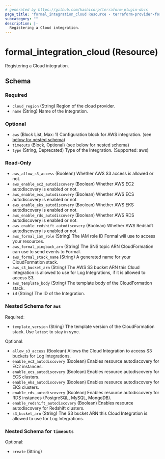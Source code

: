 ```yaml
---
# generated by https://github.com/hashicorp/terraform-plugin-docs
page_title: "formal_integration_cloud Resource - terraform-provider-formal"
subcategory: ""
description: |-
  Registering a Cloud integration.
---
```


# formal_integration_cloud (Resource)

Registering a Cloud integration.



<!-- schema generated by tfplugindocs -->
## Schema

### Required

- `cloud_region` (String) Region of the cloud provider.
- `name` (String) Name of the Integration.

### Optional

- `aws` (Block List, Max: 1) Configuration block for AWS integration. (see [below for nested schema](#nestedblock--aws))
- `timeouts` (Block, Optional) (see [below for nested schema](#nestedblock--timeouts))
- `type` (String, Deprecated) Type of the Integration. (Supported: aws)

### Read-Only

- `aws_allow_s3_access` (Boolean) Whether AWS S3 access is allowed or not.
- `aws_enable_ec2_autodiscovery` (Boolean) Whether AWS EC2 autodiscovery is enabled or not.
- `aws_enable_ecs_autodiscovery` (Boolean) Whether AWS ECS autodiscovery is enabled or not.
- `aws_enable_eks_autodiscovery` (Boolean) Whether AWS EKS autodiscovery is enabled or not.
- `aws_enable_rds_autodiscovery` (Boolean) Whether AWS RDS autodiscovery is enabled or not.
- `aws_enable_redshift_autodiscovery` (Boolean) Whether AWS Redshift autodiscovery is enabled or not.
- `aws_formal_iam_role` (String) The IAM role ID Formal will use to access your resources.
- `aws_formal_pingback_arn` (String) The SNS topic ARN CloudFormation can use to send events to Formal.
- `aws_formal_stack_name` (String) A generated name for your CloudFormation stack.
- `aws_s3_bucket_arn` (String) The AWS S3 bucket ARN this Cloud Integration is allowed to use for Log Integrations, if it is allowed to access S3.
- `aws_template_body` (String) The template body of the CloudFormation stack.
- `id` (String) The ID of the Integration.

<a id="nestedblock--aws"></a>
### Nested Schema for `aws`

Required:

- `template_version` (String) The template version of the CloudFormation stack. Use `latest` to stay in sync.

Optional:

- `allow_s3_access` (Boolean) Allows the Cloud Integration to access S3 buckets for Log Integrations.
- `enable_ec2_autodiscovery` (Boolean) Enables resource autodiscovery for EC2 instances.
- `enable_ecs_autodiscovery` (Boolean) Enables resource autodiscovery for ECS clusters.
- `enable_eks_autodiscovery` (Boolean) Enables resource autodiscovery for EKS clusters.
- `enable_rds_autodiscovery` (Boolean) Enables resource autodiscovery for RDS instances (PostgreSQL, MySQL, MongoDB).
- `enable_redshift_autodiscovery` (Boolean) Enables resource autodiscovery for Redshift clusters.
- `s3_bucket_arn` (String) The S3 bucket ARN this Cloud Integration is allowed to use for Log Integrations.


<a id="nestedblock--timeouts"></a>
### Nested Schema for `timeouts`

Optional:

- `create` (String)
